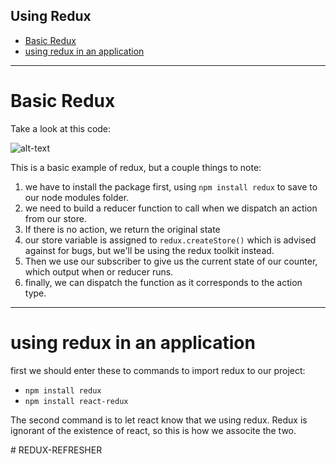 <h2>Using Redux</h2>


- [Basic Redux](#basic-redux)
- [using redux in an application](#using-redux-in-an-application)



----
# Basic Redux

Take a look at this code:

![alt-text](/photo-examples/redux-1.PNG)

This is a basic example of redux, but a couple things to note:

1. we have to install the package first, using `npm install redux` to save to our node modules folder.
2. we need to build a reducer function to call when we dispatch an action from our store.
3. If there is no action, we return the original state
4. our store variable is assigned to `redux.createStore()` which is advised against for bugs, but we'll be using the redux toolkit instead.
5. Then we use our subscriber to give us the current state of our counter, which output when or reducer runs.
6. finally, we can dispatch the function as it corresponds to the action type.

----

# using redux in an application

first we should enter these to commands to import redux to our project:
- `npm install redux`
- `npm install react-redux`

The second command is to let react know that we using redux. Redux is ignorant of the existence of react, so this is how we associte the two.

#   R E D U X - R E F R E S H E R  
 